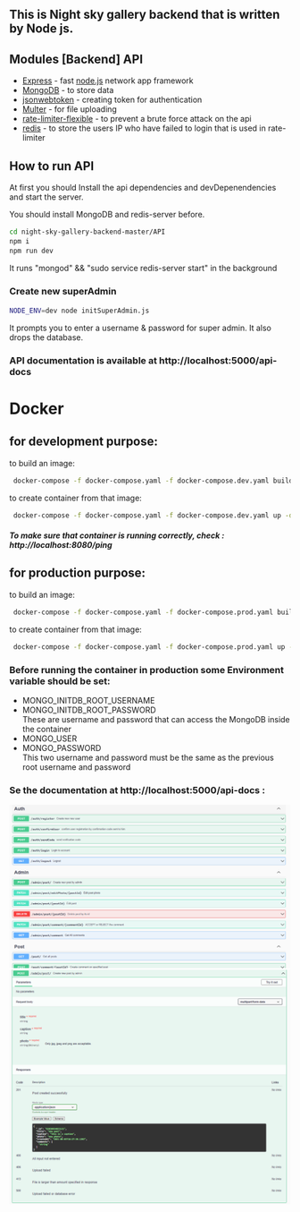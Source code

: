 
## This is Night sky gallery backend that is written by Node js.

## Modules [Backend] API
- [Express] - fast [node.js](https://nodejs.org/) network app framework
- [MongoDB] - to store data
- [jsonwebtoken] -  creating token for  authentication
- [Multer] - for file uploading
- [rate-limiter-flexible] - to prevent a brute force attack on the api
- [redis] - to store the users IP who have failed to login that is used in rate-limiter

## How to run API

At first you should Install the api dependencies and devDepenendencies and start the server.

You should install MongoDB and redis-server before.
```sh
cd night-sky-gallery-backend-master/API
npm i
npm run dev
```
It runs "mongod" && "sudo service redis-server start" in the background

### Create new superAdmin
```sh
NODE_ENV=dev node initSuperAdmin.js
```
It prompts you to enter a username & password for super admin. It also drops the database.

   [Socket.io]: <https://socket.io/>
   [express]: <http://expressjs.com>
   [Passport-js]: <http://www.passportjs.org/>
   [MongoDB]: <https://www.mongodb.com/>
   [jsonwebtoken]: <https://github.com/auth0/node-jsonwebtoken>
   [Multer]: <https://github.com/expressjs/multer>
   [rate-limiter-flexible]: <https://github.com/animir/node-rate-limiter-flexible>
   [redis]: <https://redis.io/>
   
   
   ### API documentation is available at http://localhost:5000/api-docs
   
  
   # Docker
   
   ## for development purpose:
   
   to build an image:
  ```sh
   docker-compose -f docker-compose.yaml -f docker-compose.dev.yaml build
  ```
  
  to create container from that image:
  ```sh
   docker-compose -f docker-compose.yaml -f docker-compose.dev.yaml up -d
  ```
  ##### To make sure that container is running correctly, check : http://localhost:8080/ping
  
 ## for production purpose:

to build an image:
  ```sh
   docker-compose -f docker-compose.yaml -f docker-compose.prod.yaml build
  ```
  
  to create container from that image:
  ```sh
   docker-compose -f docker-compose.yaml -f docker-compose.prod.yaml up -d
  ```
### Before running the container in production some Environment variable should be set:
- MONGO_INITDB_ROOT_USERNAME 
- MONGO_INITDB_ROOT_PASSWORD\
    These are username and password that can access the MongoDB inside the container
- MONGO_USER
- MONGO_PASSWORD\
  This two username and password must be the same as the previous root username and password
  
  
  
  
 

### Se the documentation at http://localhost:5000/api-docs :

![Doc page](https://github.com/alinowrouzii/night-sky-gallery-backend/blob/master/readme/doc_page.png)
![Create post](https://github.com/alinowrouzii/night-sky-gallery-backend/blob/master/readme/create_post.png)

 


 
  
